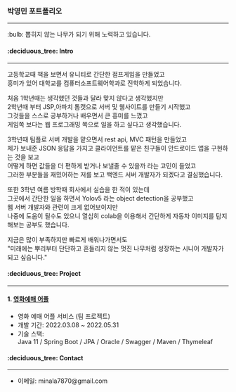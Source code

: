 <h3> 박영민 포트폴리오 </h3> 
<hr>
<p>:bulb: 뽑히지 않는 나무가 되기 위해 노력하고 있습니다.</p>
<h4>:deciduous_tree: Intro</h4>
<hr>
<p>
  고등학교때 책을 보면서 유니티로 간단한 점프게임을 만들었고<br>
  흥미가 있어 대학교를 컴퓨터소프트웨어학과로 진학하게 되었습니다.<br>

  처음 1학년때는 생각했던 것들과 달라 맞지 않다고 생각했지만<br>
  2학년때 부터 JSP,아파치 톰캣으로 서버 및 웹사이트를 만들기 시작했고<br>
  그것들을 스스로 공부하거나 배우면서 큰 흥미를 느꼈고<br>
  게임쪽 보다는 웹 프로그래밍 쪽으로 일을 하고 싶다고 생각했습니다.<br>

  3학년때 팀플로 서버 개발을 맡으면서 rest api, MVC 패턴을 만들었고<br>
  제가 보내준 JSON 응답을 가지고 클라이언트를 맡은 친구들이 안드로이드 앱을 구현하는 것을 보고<br>
  어떻게 하면 값들을 더 편하게 받거나 보낼줄 수 있을까 라는 고민이 들었고<br>
  그러한 부분들을 재밌어하는 저를 보고 백엔드 서버 개발자가 되겠다고 결심했습니다.<br>

  또한 3학년 여름 방학때 회사에서 실습을 한 적이 있는데<br>
  그곳에서 간단한 일을 하면서 Yolov5 라는 object detection을 공부했고<br>
  웹 서버 개발자와 관련이 크게 없어보이지만<br>
  나중에 도움이 될수도 있으니 열심히 colab을 이용해서 간단하게 자동차 이미지를 탐지해보는 공부도 했습니다.<br>

  지금은 많이 부족하지만 빠르게 배워나가면서도<br>
  "미래에는 뿌리부터 단단하고 흔들리지 않는 멋진 나무처럼 성장하는 시니어 개발자가 되고 싶습니다."
</p>
<h4>:deciduous_tree: Project</h4>
<hr>
<h4>1. <a href="https://github.com/yeongmin7870/ys_Cinema_Server">영화예매 어플</a></h4>
<ul>
  <p>
    <li>영화 예매 어플 서비스 (팀 프로젝트)</li>
    <li>개발 기간: 2022.03.08 ~ 2022.05.31</li>
    <li>기술 스택:<br>
      Java 11 / Spring Boot / JPA / Oracle / Swagger / Maven / Thymeleaf</li>
  </p>
</ul>
<h4>:deciduous_tree: Contact</h4>
<hr>
<ul>
  <li>이메일: minala7870@gmail.com</li>
</ul>


